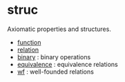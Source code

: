 struc
=====

Axiomatic properties and structures.

* [function](function.lean)
* [relation](relation.lean)
* [binary](binary.lean) : binary operations
* [equivalence](equivalence.lean) : equivalence relations
* [wf](wf.lean) : well-founded relations
